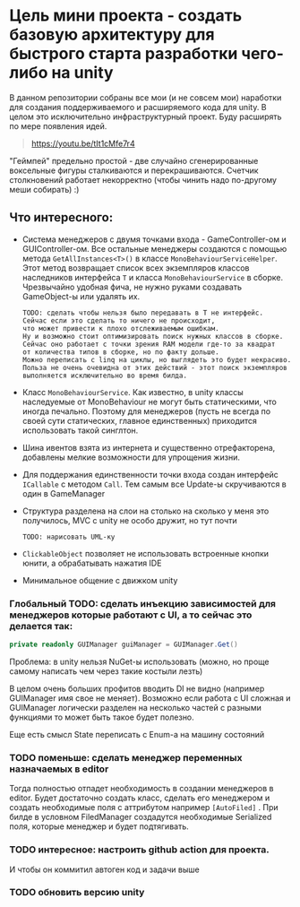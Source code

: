 # Цель мини проекта - создать базовую архитектуру для быстрого старта разработки чего-либо на unity
В данном репозитории собраны все мои (и не совсем мои) наработки для создания поддерживаемого и расширяемого кода для unity. В целом это исключительно инфраструктурный проект. Буду расширять по мере появления идей.
>https://youtu.be/tIt1cMfe7r4

"Геймпей" предельно простой - две случайно сгенерированные воксельные фигуры сталкиваются и перекрашиваются. Счетчик столкновений работает некорректно (чтобы чинить надо по-другому меши собирать) :)

## Что интересного:
- Система менеджеров с двумя точками входа - GameController-ом и GUIController-ом. Все остальные менеджеры создаются с помощью метода ```GetAllInstances<T>()``` в классе ```MonoBehaviourServiceHelper```. Этот метод возвращает список всех экземпляров классов наследников интерфейса ```T``` и класса ```MonoBehaviourService``` в сборке. Чрезвычайно удобная фича, не нужно руками создавать GameObject-ы или удалять их.

      TODO: сделать чтобы нельзя было передавать в T не интерфейс. 
      Сейчас если это сделать то ничего не происходит,
      что может привести к плохо отслеживаемым ошибкам.
      Ну и возможно стоит оптимизировать поиск нужных классов в сборке.
      Сейчас оно работает с точки зрения RAM модели где-то за квадрат
      от количества типов в сборке, но по факту дольше.
      Можно переписать с linq на циклы, но выглядеть это будет некрасиво.
      Польза не очень очевидна от этих действий - этот поиск экземпляров
      выполняется исключительно во время билда.
    
- Класс ```MonoBehaviourService```. Как известно, в unity классы наследуемые от MonoBehaviour не могут быть статическими, что иногда печально. Поэтому для менеджеров (пусть не всегда по своей сути статических, главное единственных) приходится использовать такой синглтон. 
- Шина ивентов взята из интернета и существенно отрефакторена, добавлены мелкие возможности для упрощения жизни.
- Для поддержания единственности точки входа создан интерфейс ```ICallable``` с методом ```Call```. Тем самым все Update-ы скручиваются в один в GameManager
- Структура разделена на слои на столько на сколько у меня это получилось, MVC с unity не особо дружит, но тут почти

      TODO: нарисовать UML-ку
     
- ```ClickableObject``` позволяет не использовать встроенные кнопки юнити, а обрабатывать нажатия IDE
- Минимальное общение с движком unity


### Глобальный TODO: сделать инъекцию зависимостей для менеджеров которые работают с UI, а то сейчас это делается так: 
```csharp
private readonly GUIManager guiManager = GUIManager.Get()
```
Проблема: в unity нельзя NuGet-ы использовать (можно, но проще самому написать чем через такие костыли лезть)

В целом очень больших профитов вводить DI не видно (например GUIManager имя свое не меняет). Возможно если работа с UI сложная и GUIManager логически разделен на несколько частей с разными функциями то может быть такое будет полезно.

Еще есть смысл State переписать с Enum-а на машину состояний

### TODO поменьше: сделать менеджер переменных назначаемых в editor
Тогда полностью отпадет необходимость в создании менеджеров в editor. Будет достаточно создать класс, сделать его менеджером и создать необходимые поля с аттрибутом например ```[AutoFiled]``` . При билде в условном FiledManager создадутся необходимые Serialized поля, которые менеджер и будет подтягивать.

### TODO интересное: настроить github action для проекта. 
И чтобы он коммитил автоген код и задачи выше
### TODO обновить версию unity
